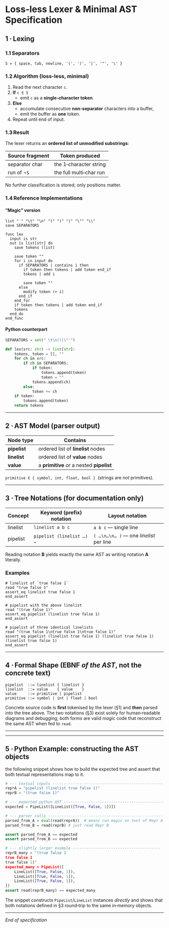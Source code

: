 # Loss‑less Lexer & Minimal AST Specification

## 1 · Lexing

### 1.1 Separators

`S = { space, tab, newline, '(', ')', '|', '"', '\' }`

### 1.2 Algorithm (loss‑less, minimal)

1. Read the next character `c`.
2. **If** `c ∈ S`
   - emit `c` as a **single‑character token**.
3. **Else**
   - accumulate consecutive **non‑separator** characters into a buffer,
   - emit the buffer as **one** token.
4. Repeat until end of input.

### 1.3 Result

The lexer returns an **ordered list of unmodified substrings**:

| Source fragment | Token produced          |
| --------------- | ----------------------- |
| separator char  | the 1‑character string  |
| run of ¬`S`     | the full multi‑char run |

No further classification is stored; only positions matter.

### 1.4 Reference Implementations

#### “Magic” version

```magic
list " " "\t" "\n" "(" ")" "|" "\"" "\\"
save SEPARATORS

func lex
  input is str
  out is list[str] do
    save tokens (list)
    
    save token ""
    for i in input do
      if SEPARATORS | contains i then
        if token then tokens | add token end_if
        tokens | add i
        
        save token ""
      else
        modify token (+ i)
      end_if
    end_for
    if token then tokens | add token end_if
    tokens
  end_do
end_func
```

#### Python counterpart

```python
SEPARATORS = set(" \t\n()|\"'")

def lex(src: str) -> list[str]:
    tokens, token = [], ""
    for ch in src:
        if ch in SEPARATORS:
            if token:
                tokens.append(token)
                token = ""
            tokens.append(ch)
        else:
            token += ch
    if token:
        tokens.append(token)
    return tokens
```

---

## 2 · AST Model (parser output)

| Node type    | Contains                                   |
| ------------ | ------------------------------------------ |
| **pipelist** | ordered list of **linelist** nodes         |
| **linelist** | ordered list of **value** nodes            |
| **value**    | a **primitive** *or* a nested **pipelist** |

`primitive ∈ { symbol, int, float, bool }`  (strings are *not* primitives).

---

## 3 · Tree Notations (for documentation only)

| Concept  | **Keyword** (prefix) notation | **Layout** notation                     |
| -------- | ----------------------------- | --------------------------------------- |
| linelist | `linelist a b c`              | `a b c` — single line                   |
| pipelist | `pipelist (linelist …) …`     | `( …\n…\n… )` — one *linelist* per line |

Reading notation **B** yields exactly the same AST as writing notation **A** literally.

### Examples

```magic
# linelist of `true false 1`
read "true false 1"
assert_eq linelist true false 1
end_assert

# pipelist with the above linelist
read "(true false 1)"
assert_eq pipelist (linelist true false 1)
end_assert

# pipelist of three identical linelists
read "(true false 1\ntrue false 1\ntrue false 1)"
assert_eq pipelist (linelist true false 1) (linelist true false 1) (linelist true false 1)
end_assert
```

---

## 4 · Formal Shape (EBNF *of the AST*, not the concrete text)

```
pipelist  ::= linelist { linelist }
linelist  ::= value    { value    }
value     ::= primitive | pipelist
primitive ::= symbol | int | float | bool
```

Concrete source code is **first** tokenised by the lexer (§1) and **then** parsed into the tree above. The two notations (§3) exist solely for human‑readable diagrams and debugging; both forms are valid *magic* code that reconstruct the same AST when fed to `read`.

---

---

## 5 · Python Example: constructing the AST objects

the following snippet shows how to build the expected tree and assert that both textual representations map to it.

```python
# --- textual inputs -------------------------------------------------
reprA = "pipelist (linelist true false 1)"  
reprB = "(true false 1)"

# --- expected python AST ---------------------------------------------------
expected = PipeList([LineList([True, False, 1])])

# --- parser calls ---------------------------------------------------
parsed_from_A = eval(read(reprA))  # means run magic on text of Repr A
parsed_from_B = read(reprB) # just read Repr B         

assert parsed_from_A == expected
assert parsed_from_B == expected

# --- slightly larger example ---------------------------------------
reprB_many = "(true false 1
true false 1
true false 1)"
expected_many = PipeList([
    LineList([True, False, 1]),
    LineList([True, False, 1]),
    LineList([True, False, 1]),
])
assert read(reprB_many) == expected_many
```

The snippet constructs `PipeList`/`LineList` instances *directly* and shows that both notations defined in §3 round‑trip to the same in‑memory objects.

---

*End of specification*

